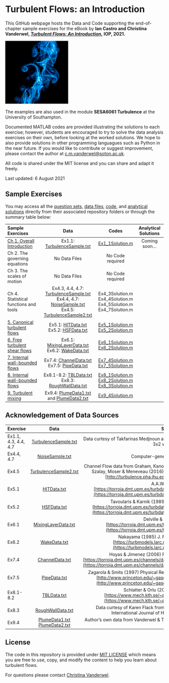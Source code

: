 # Turbulent Flows: an Introduction

This GitHub webpage hosts the Data and Code supporting the end-of-chapter sample exercises for the eBook by
**Ian Castro and Christina Vanderwel, 
[_Turbulent Flows: An Introduction,_](https://www.iop.org/) IOP, 2021.**

<img src="logo.jpg" alt="Book cover" width="200" height="200" align="centre">

The examples are also used in the module <b>SESA6061 Turbulence</b> at the University of Southampton. 

Documented MATLAB codes are provided illustrating the solutions to each exercise; however, students are encouraged to try to solve the data analysis exercises on their own, before looking at the worked solutions. We hope to also provide solutions in other programming languagues such as Python in the near future. If you would like to contribute or suggest improvement, please contact the author at c.m.vanderwel@soton.ac.uk. 

All code is shared under the MIT license and you can share and adapt it freely. 

Last updated: 6 August 2021


## Sample Exercises

You may access all the [question sets](questions), [data files](data), [code](code), and [analytical solutions](solutions) directly from their associated repository folders or through the summary table below:

| Sample Exercises |	Data	| Codes	| Analytical Solutions | 
| :----------------| :---: | :----: | :------------: |
| [Ch 1. Overall Introduction](questions/Ch1Exercises.pdf)	| Ex1.1: [TurbulenceSample.txt](data/TurbulenceSample.txt)	| [Ex1_1Solution.m](code/Ex1_1Solution.m)	| Coming soon… | 
| Ch 2. The governing equations	| No Data Files	| No Code required	|  | 
| Ch 3. The scales of motion	| No Data Files	| No Code required	| | 
| Ch 4. Statistical functions and tools	| Ex4.3, 4.4, 4.7: [TurbulenceSample.txt](data/TurbulenceSample.txt) <br> Ex4.4, 4.7: [NoiseSample.txt](data/NoiseSample.txt) <br> Ex4.5: [TurbulenceSample2.txt](data/TurbulenceSample2.txt)	| Ex4_3Solution.m <br> Ex4_4Solution.m <br> Ex4_5Solution.m <br> Ex4_7Solution.m	|  | 
| [5. Canonical turbulent flows](questions/Ch5Exercises.pdf)	| Ex5.1: [HITData.txt](data/HITData.txt) <br> Ex5.2: [HSFData.txt](data/HSFData.txt) | 	[Ex5_1Solution.m](code/Ex5_1Solution.m) <br> [Ex5_2Solution.m](code/Ex5_2Solution.m)	|  | 
| [6. Free turbulent shear flows](questions/Ch6Exercises.pdf)	| Ex6.1: [MixingLayerData.txt](data/MixingLayerData.txt) <br> Ex6.2: [WakeData.txt](data/WakeData.txt) 	| [Ex6_1Solution.m](code/Ex6_1Solution.m) <br> [Ex6_2Solution.m](code/Ex6_2Solution.m)	|  | 
| [7. Internal wall-bounded flows](questions/Ch7Exercises.pdf)	| Ex7.4: [ChannelData.txt](data/ChannelData.txt) <br> Ex7.5: [PipeData.txt](data/PipeData.txt) 	| [Ex7_4Solution.m](code/Ex7_4Solution.m) <br> [Ex7_5Solution.m](code/Ex7_5Solution.m)	| | 
| [8. Internal wall-bounded flows](questions/Ch8Exercises.pdf)	| Ex8.1-8.2: [TBLData.txt](data/TBLData.txt) <br> Ex8.3: [RoughWallData.txt](data/RoughWallData.txt) | 	[Ex8_1Solution.m](code/Ex8_1Solution.m) <br> [Ex8_2Solution.m](code/Ex8_2Solution.m) <br> [Ex8_3Solution.m](code/Ex8_3Solution.m)	|  | 
| [9. Turbulent mixing](questions/Ch9Exercises.pdf) |	Ex9.4: [PlumeData1.txt](data/PlumeData1.txt) <br> and [PlumeData2.txt](data/PlumeData2.txt)	| [Ex9_4Solution.m](code/Ex9_4Solution.m)	|  | 

## Acknowledgement of Data Sources

| Exercise	| Data | Source | 
| :--------| :---: | :----: | 
| Ex1.1, 4.3, 4.4, 4.7	| [TurbulenceSample.txt](data/TurbulenceSample.txt)	| Data curtesy of Takfarinas Medjnoun acquired from the University of Southampton 3x2 windtunnel | 
| Ex4.4, 4.7	| [NoiseSample.txt](data/NoiseSample.txt)	| Computer-generated by the authors| 
| Ex4.5	| [TurbulenceSample2.txt](data/TurbulenceSample2.txt)	| Channel Flow data from Graham, Kanov, Yang, Lee, Malaya, Lalescu, Burns, Eyink, Szalay, Moser & Meneveau (2016) Journal of Turbulence 17(2):181-215. [http://turbulence.pha.jhu.edu](http://turbulence.pha.jhu.edu)| 
| Ex5.1  | [HITData.txt](data/HITData.txt) |  A.A.Wray (1997) [https://torroja.dmt.upm.es/turbdata/agard/chapter3/HOM02/CB512.f_t](https://torroja.dmt.upm.es/turbdata/agard/chapter3/HOM02/CB512.f_t) | 
| Ex5.2  | [HSFData.txt](data/HSFData.txt) |	 Tavoularis & Karnik (1989) J. Fluid Mech, 204:457–478. [https://torroja.dmt.upm.es/turbdata/agard/chapter3/HOM22/HOM22KT/](https://torroja.dmt.upm.es/turbdata/agard/chapter3/HOM22/HOM22KT/) | 
| Ex6.1  | [MixingLayerData.txt](data/MixingLayerData.txt) | 	Delville & Bonnet (1995) [https://torroja.dmt.upm.es/turbdata/agard/chapter6/SHL04](https://torroja.dmt.upm.es/turbdata/agard/chapter6/SHL04) | 
| Ex6.2  | [WakeData.txt](data/WakeData.txt)	| Nakayama (1985) J. Fluid Mech., 160:155-179. [https://turbmodels.larc.nasa.gov/airfoilwake_val.html](https://turbmodels.larc.nasa.gov/airfoilwake_val.html) | 
| Ex7.4  | [ChannelData.txt](data/ChannelData.txt) | Hoyas & Jimenez (2006) Phys. of Fluids, vol 18, 011702. [https://torroja.dmt.upm.es/channels/data/statistics/Re2000/profiles/Re2000.prof](https://torroja.dmt.upm.es/channels/data/statistics/Re2000/profiles/Re2000.prof) | 
| Ex7.5  | [PipeData.txt](data/PipeData.txt) | Zagarola & Smits (1997) Physical Review Letters, Vol. 78, No. 1, pp.239-242. [http://www.princeton.edu/~gasdyn/Superpipe_data/1.0238E+06.txt](http://www.princeton.edu/~gasdyn/Superpipe_data/1.0238E+06.txt)| 
| Ex8.1-8.2| [TBLData.txt](data/PipeData.txt) | 	Schlatter & Orlu (2010) J. Fluid Mech., 659. [https://www.mech.kth.se/~pschlatt/DATA/vel_4060_dns.prof](https://www.mech.kth.se/~pschlatt/DATA/vel_4060_dns.prof)| 
| Ex8.3  | [RoughWallData.txt](data/RoughWallData.txt)	| Data curtesy of Karen Flack from Flack, Schultz, Barros, & Kim (2016). International Journal of Heat and Fluid Flow, 61:21-30.| 
| Ex9.4  | [PlumeData1.txt](data/PlumeData1.txt) [PlumeData2.txt](data/PlumeData2.txt)	| Author’s own data from Vanderwel & Tavoularis (2014). J. Fluid Mech., 754:488-514. | 


## License
The code in this repository is provided under [MIT LICENSE](LICENSE) which means you are free to use, copy, and modify the content to help you learn about turbulent flows.
 
 For questions please contact
 [Christina Vanderwel](https://www.southampton.ac.uk/engineering/about/staff/cmv1n13.page).
